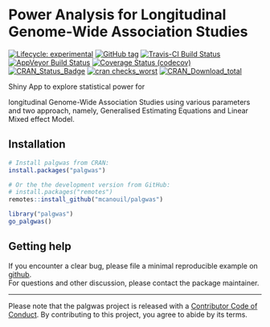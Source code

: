 
<!-- README.md is generated from README.Rmd. Please edit that file -->

# Power Analysis for Longitudinal Genome-Wide Association Studies

<!-- badges: start -->

[![Lifecycle:
experimental](https://img.shields.io/badge/lifecycle-experimental-orange.svg)](https://www.tidyverse.org/lifecycle/#experimental)
[![GitHub
tag](https://img.shields.io/github/tag/mcanouil/palgwas.svg?label=latest%20tag&include_prereleases)](https://github.com/mcanouil/palgwas)
[![Travis-CI Build
Status](https://travis-ci.org/mcanouil/palgwas.svg?branch=master)](https://travis-ci.org/mcanouil/palgwas)
[![AppVeyor Build
Status](https://ci.appveyor.com/api/projects/status/github/mcanouil/palgwas?branch=master&svg=true)](https://ci.appveyor.com/project/mcanouil/palgwas)
[![Coverage Status
(codecov)](https://codecov.io/gh/mcanouil/palgwas/branch/master/graph/badge.svg)](https://codecov.io/gh/mcanouil/palgwas)
[![CRAN\_Status\_Badge](https://www.r-pkg.org/badges/version-ago/palgwas)](https://cran.r-project.org/package=palgwas)
[![cran
checks\_worst](https://cranchecks.info/badges/worst/palgwas)](https://cran.r-project.org/web/checks/check_results_palgwas.html)
[![CRAN\_Download\_total](https://cranlogs.r-pkg.org/badges/palgwas)](https://cran.r-project.org/package=palgwas)
<!-- badges: end --> Shiny App to explore statistical power for
longitudinal Genome-Wide Association Studies using various parameters
and two approach, namely, Generalised Estimating Equations and Linear
Mixed effect Model.

## Installation

``` r
# Install palgwas from CRAN:
install.packages("palgwas")

# Or the the development version from GitHub:
# install.packages("remotes")
remotes::install_github("mcanouil/palgwas")
```

``` r
library("palgwas")
go_palgwas()
```

## Getting help

If you encounter a clear bug, please file a minimal reproducible example
on [github](https://github.com/mcanouil/palgwas/issues).  
For questions and other discussion, please contact the package
maintainer.

-----

Please note that the palgwas project is released with a [Contributor
Code of
Conduct](https://contributor-covenant.org/version/2/0/CODE_OF_CONDUCT.html).
By contributing to this project, you agree to abide by its terms.
